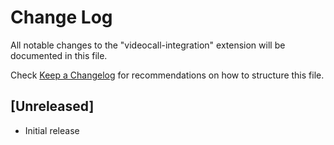 # Change Log

All notable changes to the "videocall-integration" extension will be documented in this file.

Check [Keep a Changelog](http://keepachangelog.com/) for recommendations on how to structure this file.

## [Unreleased]

- Initial release